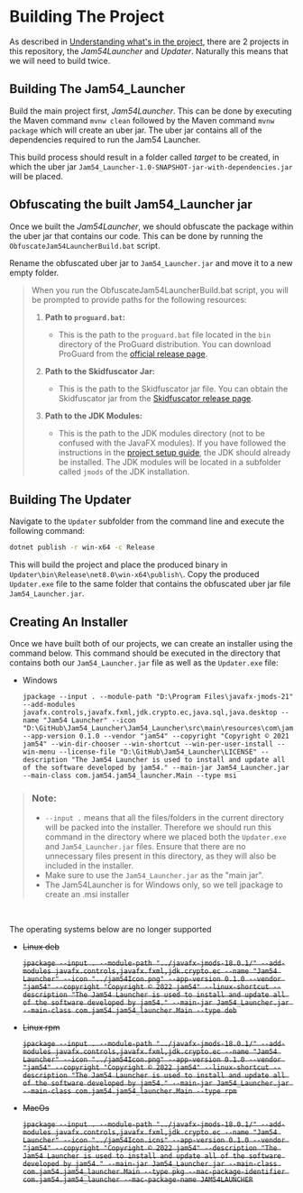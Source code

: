 # Building The Project
As described in [Understanding what's in the project](./WhatsInTheRepository.md), there are 2 projects in this repository, the *Jam54Launcher* and *Updater*. Naturally this means that we will need to build twice.

## Building The Jam54_Launcher
Build the main project first, *Jam54Launcher*. This can be done by executing the Maven command `mvnw clean` followed by the Maven command `mvnw package` which will create an uber jar. The uber jar contains all of the dependencies required to run the Jam54 Launcher.

This build process should result in a folder called *target* to be created, in which the uber jar `Jam54_Launcher-1.0-SNAPSHOT-jar-with-dependencies.jar` will be placed. 

## Obfuscating the built Jam54_Launcher jar
Once we built the *Jam54Launcher*, we should obfuscate the package within the uber jar that contains our code. This can be done by running the `ObfuscateJam54LauncherBuild.bat` script.

Rename the obfuscated uber jar to `Jam54_Launcher.jar` and move it to a new empty folder.

> When you run the ObfuscateJam54LauncherBuild.bat script, you will be prompted to provide paths for the following resources:
> 1. **Path to `proguard.bat`:**
>    - This is the path to the `proguard.bat` file located in the `bin` directory of the ProGuard distribution. You can download ProGuard from the [official release page](https://github.com/Guardsquare/proguard/releases/latest).
> 
> 2. **Path to the Skidfuscator Jar:**
>    - This is the path to the Skidfuscator jar file. You can obtain the Skidfuscator jar from the [Skidfuscator release page](https://github.com/skidfuscatordev/skidfuscator-java-obfuscator/releases/latest).
> 
> 3. **Path to the JDK Modules:**
>    - This is the path to the JDK modules directory (not to be confused with the JavaFX modules). If you have followed the instructions in the [project setup guide](./SettingUpTheProject.md), the JDK should already be installed. The JDK modules will be located in a subfolder called `jmods` of the JDK installation.

## Building The Updater
Navigate to the `Updater` subfolder from the command line and execute the following command:

```sh
dotnet publish -r win-x64 -c Release
```

This will build the project and place the produced binary in `Updater\bin\Release\net8.0\win-x64\publish\`. Copy the produced `Updater.exe` file to the same folder that contains the obfuscated uber jar file `Jam54_Launcher.jar`.

## Creating An Installer
Once we have built both of our projects, we can create an installer using the command below. This command should be executed in the directory that contains both our `Jam54_Launcher.jar` file as well as the `Updater.exe` file:
- Windows
    ```
    jpackage --input . --module-path "D:\Program Files\javafx-jmods-21" --add-modules javafx.controls,javafx.fxml,jdk.crypto.ec,java.sql,java.desktop --name "Jam54 Launcher" --icon "D:\GitHub\Jam54_Launcher\Jam54_Launcher\src\main\resources\com\jam54\jam54_launcher\img\jam54Icon.ico" --app-version 0.1.0 --vendor "jam54" --copyright "Copyright © 2021 jam54" --win-dir-chooser --win-shortcut --win-per-user-install --win-menu --license-file "D:\GitHub\Jam54_Launcher\LICENSE" --description "The Jam54 Launcher is used to install and update all of the software developed by jam54." --main-jar Jam54_Launcher.jar --main-class com.jam54.jam54_launcher.Main --type msi
    ```

> ### Note:
> - `--input .` means that all the files/folders in the current directory will be packed into the installer. Therefore we should run this command in the directory where we placed both the `Updater.exe` and `Jam54_Launcher.jar` files. Ensure that there are no unnecessary files present in this directory, as they will also be included in the installer.
> - Make sure to use the `Jam54_Launcher.jar` as the "main jar".
> - The Jam54Launcher is for Windows only, so we tell jpackage to create an .msi installer


<br>

The operating systems below are no longer supported
- ~~Linux deb~~

    ~~```jpackage --input . --module-path "../javafx-jmods-18.0.1/" --add-modules javafx.controls,javafx.fxml,jdk.crypto.ec --name "Jam54 Launcher" --icon "../jam54Icon.png" --app-version 0.1.0 --vendor "jam54" --copyright "Copyright © 2022 jam54" --linux-shortcut --description "The Jam54 Launcher is used to install and update all of the software developed by jam54." --main-jar Jam54_Launcher.jar --main-class com.jam54.jam54_launcher.Main --type deb```~~

- ~~Linux rpm~~

    ~~```jpackage --input . --module-path "../javafx-jmods-18.0.1/" --add-modules javafx.controls,javafx.fxml,jdk.crypto.ec --name "Jam54 Launcher" --icon "../jam54Icon.png" --app-version 0.1.0 --vendor "jam54" --copyright "Copyright © 2022 jam54" --linux-shortcut --description "The Jam54 Launcher is used to install and update all of the software developed by jam54." --main-jar Jam54_Launcher.jar --main-class com.jam54.jam54_launcher.Main --type rpm```~~

- ~~MacOs~~

    ~~```jpackage --input . --module-path "../javafx-jmods-18.0.1/" --add-modules javafx.controls,javafx.fxml,jdk.crypto.ec --name "Jam54 Launcher" --icon "../jam54Icon.icns" --app-version 0.1.0 --vendor "jam54" --copyright "Copyright © 2022 jam54" --description "The Jam54 Launcher is used to install and update all of the software developed by jam54." --main-jar Jam54_Launcher.jar --main-class com.jam54.jam54_launcher.Main --type pkg --mac-package-identifier com.jam54.jam54_launcher --mac-package-name JAM54LAUNCHER```~~
